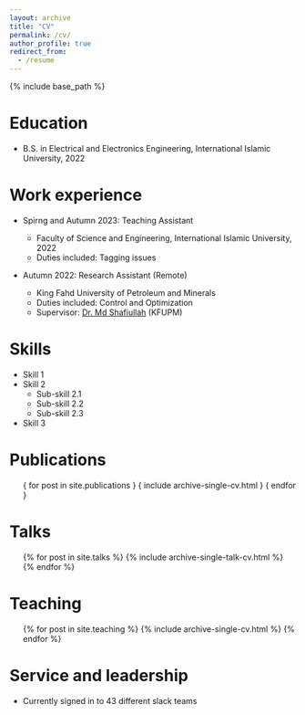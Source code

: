 ```yaml
---
layout: archive
title: "CV"
permalink: /cv/
author_profile: true
redirect_from:
  - /resume
---
```


{% include base_path %}

Education
======
* B.S. in Electrical and Electronics Engineering, International Islamic University, 2022


Work experience
======
* Spirng and Autumn 2023: Teaching Assistant 
  * Faculty of Science and Engineering, International Islamic University, 2022
  * Duties included: Tagging issues

* Autumn 2022: Research Assistant (Remote)
  * King Fahd University of Petroleum and Minerals
  * Duties included: Control and Optimization
  * Supervisor: <a href="https://scholar.google.com/citations?user=IrQqEgIAAAAJ&hl=en"> Dr. Md Shafiullah</a> (KFUPM)
  
Skills
======
* Skill 1
* Skill 2
  * Sub-skill 2.1
  * Sub-skill 2.2
  * Sub-skill 2.3
* Skill 3

Publications
======
  <ul>{ for post in site.publications }
    { include archive-single-cv.html }
  { endfor }</ul>
  
Talks
======
  <ul>{% for post in site.talks %}
    {% include archive-single-talk-cv.html %}
  {% endfor %}</ul>
  
Teaching
======
  <ul>{% for post in site.teaching %}
    {% include archive-single-cv.html %}
  {% endfor %}</ul>
  
Service and leadership
======
* Currently signed in to 43 different slack teams
